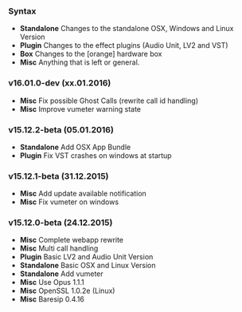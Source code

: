 ### Syntax

- **Standalone** Changes to the standalone OSX, Windows and Linux Version
- **Plugin** Changes to the effect plugins (Audio Unit, LV2 and VST)
- **Box** Changes to the [orange] hardware box
- **Misc** Anything that is left or general.


### v16.01.0-dev (xx.01.2016)

- **Misc** Fix possible Ghost Calls (rewrite call id handling)
- **Misc** Improve vumeter warning state


### v15.12.2-beta (05.01.2016)

- **Standalone** Add OSX App Bundle
- **Plugin** Fix VST crashes on windows at startup


### v15.12.1-beta (31.12.2015)

- **Misc** Add update available notification
- **Misc** Fix vumeter on windows


### v15.12.0-beta (24.12.2015)

- **Misc** Complete webapp rewrite
- **Misc** Multi call handling
- **Plugin** Basic LV2 and Audio Unit Version
- **Standalone** Basic OSX and Linux Version
- **Standalone** Add vumeter
- **Misc** Use Opus 1.1.1
- **Misc** OpenSSL 1.0.2e (Linux)
- **Misc** Baresip 0.4.16
